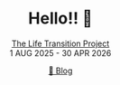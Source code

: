 <div align="center">

# Hello!! 👋


[The Life Transition Project](https://github.com/hongkim25/TLTP)  
1 AUG 2025 - 30 APR 2026

[📝 Blog](https://hongkim.hashnode.dev)

</div>